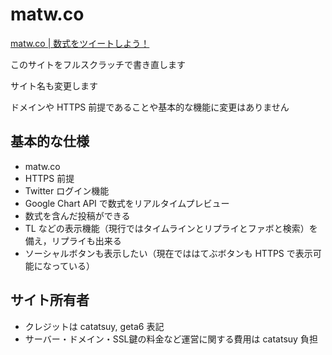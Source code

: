 # matw.co

[matw.co | 数式をツイートしよう！](https://matw.co/)

このサイトをフルスクラッチで書き直します

サイト名も変更します

ドメインや HTTPS 前提であることや基本的な機能に変更はありません

## 基本的な仕様

 * matw.co
 * HTTPS 前提
 * Twitter ログイン機能
 * Google Chart API で数式をリアルタイムプレビュー
 * 数式を含んだ投稿ができる
 * TL などの表示機能（現行ではタイムラインとリプライとファボと検索）を備え，リプライも出来る
 * ソーシャルボタンも表示したい（現在でははてぶボタンも HTTPS で表示可能になっている）


## サイト所有者

 * クレジットは catatsuy, geta6 表記
 * サーバー・ドメイン・SSL鍵の料金など運営に関する費用は catatsuy 負担
